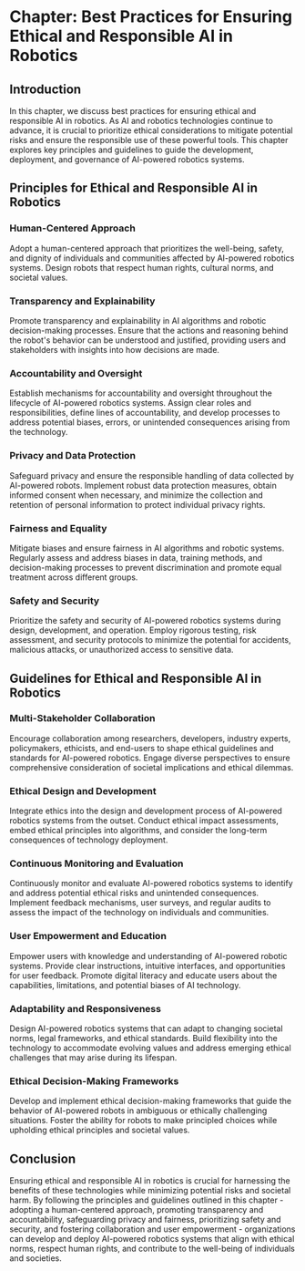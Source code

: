 Chapter: Best Practices for Ensuring Ethical and Responsible AI in Robotics
===========================================================================

Introduction
------------

In this chapter, we discuss best practices for ensuring ethical and responsible AI in robotics. As AI and robotics technologies continue to advance, it is crucial to prioritize ethical considerations to mitigate potential risks and ensure the responsible use of these powerful tools. This chapter explores key principles and guidelines to guide the development, deployment, and governance of AI-powered robotics systems.

Principles for Ethical and Responsible AI in Robotics
-----------------------------------------------------

### Human-Centered Approach

Adopt a human-centered approach that prioritizes the well-being, safety, and dignity of individuals and communities affected by AI-powered robotics systems. Design robots that respect human rights, cultural norms, and societal values.

### Transparency and Explainability

Promote transparency and explainability in AI algorithms and robotic decision-making processes. Ensure that the actions and reasoning behind the robot's behavior can be understood and justified, providing users and stakeholders with insights into how decisions are made.

### Accountability and Oversight

Establish mechanisms for accountability and oversight throughout the lifecycle of AI-powered robotics systems. Assign clear roles and responsibilities, define lines of accountability, and develop processes to address potential biases, errors, or unintended consequences arising from the technology.

### Privacy and Data Protection

Safeguard privacy and ensure the responsible handling of data collected by AI-powered robots. Implement robust data protection measures, obtain informed consent when necessary, and minimize the collection and retention of personal information to protect individual privacy rights.

### Fairness and Equality

Mitigate biases and ensure fairness in AI algorithms and robotic systems. Regularly assess and address biases in data, training methods, and decision-making processes to prevent discrimination and promote equal treatment across different groups.

### Safety and Security

Prioritize the safety and security of AI-powered robotics systems during design, development, and operation. Employ rigorous testing, risk assessment, and security protocols to minimize the potential for accidents, malicious attacks, or unauthorized access to sensitive data.

Guidelines for Ethical and Responsible AI in Robotics
-----------------------------------------------------

### Multi-Stakeholder Collaboration

Encourage collaboration among researchers, developers, industry experts, policymakers, ethicists, and end-users to shape ethical guidelines and standards for AI-powered robotics. Engage diverse perspectives to ensure comprehensive consideration of societal implications and ethical dilemmas.

### Ethical Design and Development

Integrate ethics into the design and development process of AI-powered robotics systems from the outset. Conduct ethical impact assessments, embed ethical principles into algorithms, and consider the long-term consequences of technology deployment.

### Continuous Monitoring and Evaluation

Continuously monitor and evaluate AI-powered robotics systems to identify and address potential ethical risks and unintended consequences. Implement feedback mechanisms, user surveys, and regular audits to assess the impact of the technology on individuals and communities.

### User Empowerment and Education

Empower users with knowledge and understanding of AI-powered robotic systems. Provide clear instructions, intuitive interfaces, and opportunities for user feedback. Promote digital literacy and educate users about the capabilities, limitations, and potential biases of AI technology.

### Adaptability and Responsiveness

Design AI-powered robotics systems that can adapt to changing societal norms, legal frameworks, and ethical standards. Build flexibility into the technology to accommodate evolving values and address emerging ethical challenges that may arise during its lifespan.

### Ethical Decision-Making Frameworks

Develop and implement ethical decision-making frameworks that guide the behavior of AI-powered robots in ambiguous or ethically challenging situations. Foster the ability for robots to make principled choices while upholding ethical principles and societal values.

Conclusion
----------

Ensuring ethical and responsible AI in robotics is crucial for harnessing the benefits of these technologies while minimizing potential risks and societal harm. By following the principles and guidelines outlined in this chapter - adopting a human-centered approach, promoting transparency and accountability, safeguarding privacy and fairness, prioritizing safety and security, and fostering collaboration and user empowerment - organizations can develop and deploy AI-powered robotics systems that align with ethical norms, respect human rights, and contribute to the well-being of individuals and societies.
